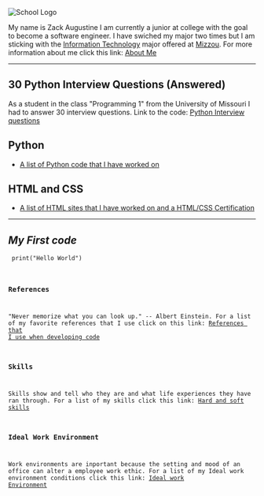 ![School Logo](https://educationusa.state.gov/sites/default/files/field_hei_logo/mizzou_institution_logo.jpg)
[](https://missouri.edu/)
    

My name is Zack Augustine I am currently a junior at college with the goal to become a software engineer. I have swiched my major two times but I am sticking with the [Information Technology](http://catalog.missouri.edu/undergraduategraduate/collegeofengineering/informationtechnology/bs-information-technology/) major offered at [Mizzou](https://missouri.edu/).
For more information about me click this link: [About Me](https://github.com/zacka37/About-me--Full-Page-.git) 

---


## **30 Python Interview Questions (Answered)**
 As a student in the class "Programming 1" from the University of Missouri I had to answer 30 interview questions.
 Link to the code: [Python Interview questions](https://github.com/zacka37/Python-Interview-Questions.git)

## **Python**
* [A list of Python code that I have worked on](https://github.com/zacka37/Python-Code.git)


## **HTML and CSS**
* [A list of HTML sites that I have worked on and a HTML/CSS Certification](https://github.com/zacka37/HTML-list.git)

---

## *My First code*
<code> print("Hello World")

### References 
"Never memorize what you can look up." -- Albert Einstein.
For a list of my favorite references that I use click on this link: [References that I use when developing code](https://github.com/zacka37/Python-references.git)

### Skills
Skills show and tell who they are and what life experiences they have ran through.
For a list of my skills click this link: [Hard and soft skills](https://github.com/zacka37/Skills.git)

### Ideal Work Environment
Work environments are inportant because the setting and mood of an office can alter a employee work ethic. For a list of my Ideal work environment conditions click this link: [Ideal work Environment](https://github.com/zacka37/Ideal-Work-Environment.git) 
